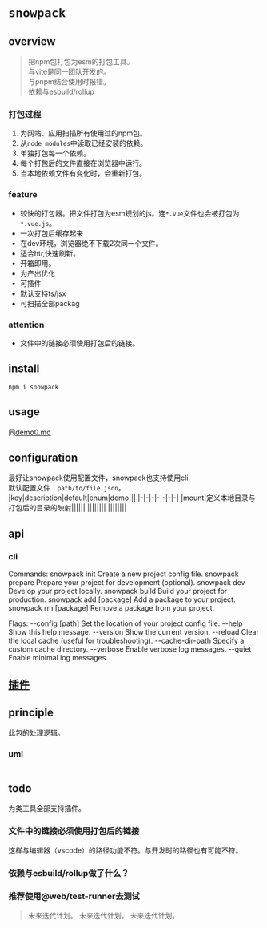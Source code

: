 # `snowpack`

## overview
> 把npm包打包为esm的打包工具。  
> 与vite是同一团队开发的。  
> 与pnpm结合使用时报错。  
> 依赖与esbuild/rollup  

### 打包过程
1. 为网站、应用扫描所有使用过的npm包。  
2. 从`node_modules`中读取已经安装的依赖。  
3. 单独打包每一个依赖。  
4. 每个打包后的文件直接在浏览器中运行。  
5. 当本地依赖文件有变化时，会重新打包。  

### feature
- 较快的打包器。把文件打包为esm规划的js。连`*.vue`文件也会被打包为`*.vue.js`。  
- 一次打包后缓存起来  
- 在dev环境，浏览器绝不下载2次同一个文件。  
- 适合htr,快速刷新。  
- 开箱即用。  
- 为产出优化  
- 可插件  
- 默认支持ts/jsx  
- 可扫描全部packag

### attention
- 文件中的链接必须使用打包后的链接。  

## install
`npm i snowpack`

## usage
同[demo0.md](/builder/snowpack/demo0.html)

## configuration
最好让snowpack使用配置文件，snowpack也支持使用cli.  
默认配置文件：`path/to/file.json`。  
|key|description|default|enum|demo|||
|-|-|-|-|-|-|-|
|mount|定义本地目录与打包后的目录的映射||||||
||||||||
||||||||

## api

### cli
Commands:
  snowpack init          Create a new project config file.
  snowpack prepare       Prepare your project for development (optional).
  snowpack dev           Develop your project locally.
  snowpack build         Build your project for production.
  snowpack add [package] Add a package to your project.
  snowpack rm [package]  Remove a package from your project.

Flags:
  --config [path]        Set the location of your project config file.
  --help                 Show this help message.
  --version              Show the current version.
  --reload               Clear the local cache (useful for troubleshooting).
  --cache-dir-path       Specify a custom cache directory.
  --verbose              Enable verbose log messages.
  --quiet                Enable minimal log messages.

## [插件](/builder/snowpack/plugin.html)


## principle
此包的处理逻辑。

### uml
```
```

## todo
为类工具全部支持插件。
### 文件中的链接必须使用打包后的链接
这样与编辑器（vscode）的路径功能不符。与开发时的路径也有可能不符。
### 依赖与esbuild/rollup做了什么？
### 推荐使用@web/test-runner去测试
> 未来迭代计划。
> 未来迭代计划。
> 未来迭代计划。